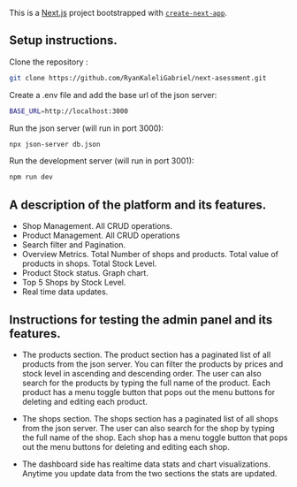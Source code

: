 This is a [Next.js](https://nextjs.org/) project bootstrapped with [`create-next-app`](https://github.com/vercel/next.js/tree/canary/packages/create-next-app).

## Setup instructions.

Clone the repository :

```bash
git clone https://github.com/RyanKaleliGabriel/next-asessment.git

```

Create a .env file and add the base url of the json server:

```bash
BASE_URL=http://localhost:3000
```

Run the json server (will run in port 3000):

```bash
npx json-server db.json
```

Run the development server (will run in port 3001):

```bash
npm run dev
```
## A description of the platform and its features.
- Shop Management. All CRUD operations.
- Product Management. All CRUD operations
- Search filter and Pagination.
- Overview Metrics. Total Number of shops and products. Total value of products in shops. Total Stock Level.
- Product Stock status. Graph chart.
- Top 5 Shops by Stock Level.
- Real time data updates.

## Instructions for testing the admin panel and its features.

- The products section. The product section has a paginated list of all products from the json server. You can filter the products by prices and stock level in ascending and descending order. The user can also search for the products by typing the full name of the product. Each product has a menu toggle button that pops out the menu buttons for deleting and editing each product. 

- The shops section. The shops section has a paginated list of all shops from the json server. The user can also search for the shop by typing the full name of the shop. Each shop has a menu toggle button that pops out the menu buttons for deleting and editing each shop. 

- The dashboard side has realtime data stats and chart visualizations. Anytime you update data from the two sections the stats are updated. 